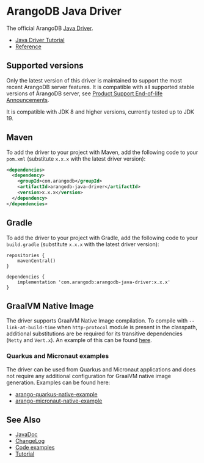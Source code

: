 # ArangoDB Java Driver

The official ArangoDB [Java Driver](https://github.com/arangodb/arangodb-java-driver).

- [Java Driver Tutorial](../tutorial)
- [Reference](./v7_java-reference.md)


## Supported versions

Only the latest version of this driver is maintained to support the most recent ArangoDB server features. 
It is compatible with all supported stable versions of ArangoDB server, see 
[Product Support End-of-life Announcements](https://www.arangodb.com/eol-notice).

It is compatible with JDK 8 and higher versions, currently tested up to JDK 19.


## Maven

To add the driver to your project with Maven, add the following code to your
`pom.xml` (substitute `x.x.x` with the latest driver version):

```xml
<dependencies>
  <dependency>
    <groupId>com.arangodb</groupId>
    <artifactId>arangodb-java-driver</artifactId>
    <version>x.x.x</version>
  </dependency>
</dependencies>
```


## Gradle

To add the driver to your project with Gradle, add the following code to your
`build.gradle` (substitute `x.x.x` with the latest driver version):

```
repositories {
    mavenCentral()
}

dependencies {
    implementation 'com.arangodb:arangodb-java-driver:x.x.x'
}
```


## GraalVM Native Image

The driver supports GraalVM Native Image compilation. 
To compile with `--link-at-build-time` when `http-protocol` module is present in the classpath, additional substitutions
are be required for its transitive dependencies (`Netty` and `Vert.x`). An example of this can be found 
[here](../driver/src/test/java/graal).


### Quarkus and Micronaut examples

The driver can be used from Quarkus and Micronaut applications and does not
require any additional configuration for GraalVM native image generation.
Examples can be found here:

- [arango-quarkus-native-example](https://github.com/arangodb-helper/arango-quarkus-native-example)
- [arango-micronaut-native-example](https://github.com/arangodb-helper/arango-micronaut-native-example)


## See Also

- [JavaDoc](https://www.javadoc.io/doc/com.arangodb/arangodb-java-driver/latest/index.html)
- [ChangeLog](../ChangeLog.md)
- [Code examples](../driver/src/test/java/com/arangodb/example)
- [Tutorial](../tutorial)
